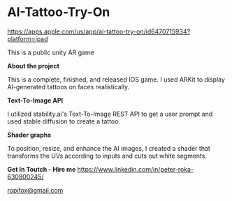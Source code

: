 # AI-Tattoo-Try-On
https://apps.apple.com/us/app/ai-tattoo-try-on/id6470715934?platform=ipad

This is a public unity AR game 

**About the project**

This is a complete, finished, and released IOS game. I used ARKit to display AI-generated tattoos on faces realistically.

**Text-To-Image API**

I utilized stability.ai's Text-To-Image REST API to get a user prompt and used stable diffusion to create a tattoo.

**Shader graphs**

To position, resize, and enhance the AI images, I created a shader that transforms the UVs according to inputs and cuts out white segments.

**Get In Toutch - Hire me**
https://www.linkedin.com/in/peter-roka-630800245/

ropifox@gmail.com
